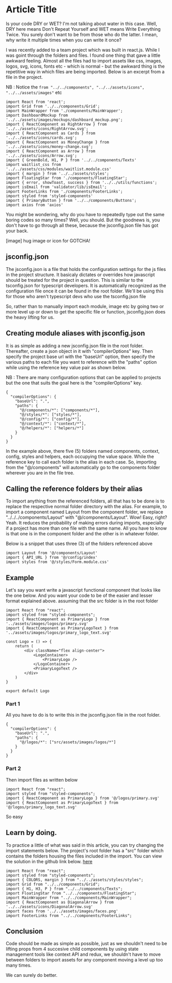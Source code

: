 # Article Title

Is your code DRY or WET? I'm not talking about water in this case. Well, DRY here means Don't Repeat Yourself and WET means Write Everything Twice. You surely don't want to be from those who do the latter. I mean, why write it multiple times when you can write it once?

I was recently added to a team project which was built in react.js. While I was goint through the folders and files. I found one thing that gave a little awkward feeling. Almost all the files had to import assets like css, images, logos, svg, icons, fonts etc - which is normal - but the awkward thing is the repetitive way in which files are being imported. Below is an excerpt from a file in the project. 

NB : Notice the `from "../../components", "../../assets/icons", "../../assets/images"` etc

```
import React from 'react';
import Grid from '../../components/Grid';
import MainWrapper from './components/MainWrapper';
import DashboardMockup from '../../assets/images/mockups/dashboard_mockup.png';
import { ReactComponent as RightArrow } from '../../assets/icons/RightArrow.svg';
import { ReactComponent as Cards } from '../../assets/icons/cards.svg';
import { ReactComponent as MoneyChange } from '../../assets/icons/money-change.svg';
import { ReactComponent as Arrow } from '../../assets/icons/Arrow.svg';
import { GreenBold, H1, P } from '../../components/Texts'
import waitlist_css from '../../assets/css/modules/waitlist.module.css'
import { margin } from '../../assets/styles';
import FloatingStar from './components/FloatingStar';
import { error, showToast, success } from '../../utils/functions';
import isEmail from 'validator/lib/isEmail';
import FooterLinks from './components/FooterLinks';
import styled from 'styled-components'
import { PrimaryButton } from '../../components/Buttons';
import axios from 'axios'

```

You might be wondering, why do you have to repeatedly type out the same boring codes so many times? Well, you should. But the goodnews is, you don't have to go through all these, because the jsconfig.json file has got your back.

[image] hug image or icon for GOTCHA!
 
## jsconfig.json

The jsconfig.json is a file that holds the configuration settings for the js files in the project structure. It basicaly dictates or overrides how javascript should be treated for the project in question. This is similar to the tsconfig.json for typescript developers. It is automatically recognized as the configuration file once it can be found in the root folder. We'll be using this for those who aren't typescript devs who use the tsconfig.json file

So, rather than to manually import each module, image etc by going two or more level up or down to get the specific file or function, jsconfig.json does the heavy lifting for us.


## Creating module aliases with jsconfig.json

It is as simple as adding a new jsconfig.json file in the root folder. Thereafter, create a json object in it with "compilerOptions" key. Then specify the project base url with the "baseUrl" option, then specify the various paths to each file you want to reference with the "paths" option while using the reference key value pair as shown below. 

NB : There are many configuration options that can be applied to projects but the one that suits the goal here is the "compilerOptions" key.

```
{
  "compilerOptions": {
    "baseUrl": ".",
    "paths": {
      "@/components/*": ["components/*"],
      "@/styles/*": ["styles/*"],
      "@/config/*": ["config/*"],
      "@/context/*": ["context/*"],
      "@/helpers/*": ["helpers/*"]
    }
  }
}

```

In the example above, there five (5) folders named components, context, config, styles and helpers, each occupying the value space. While the reference key to call each folder is the alias in each case. So, importing from the "@/components" will automatically go to the components folder wherever you are in the file tree.

## Calling the reference folders by their alias

To import anything from the referenced folders, all that has to be done is to replace the respective normal folder directory with the alias. For example, to import a component named Layout from the component folder, we replace "../../../components/Layout" with "@/components/Layout". Wow! Easy, right? Yeah. It reduces the probability of making errors during imports, especially if a project has more than one file with the same name. All you have to know is that one is in the component folder and the other is in whatever folder.

Below is a snippet that uses three (3) of the folders referenced above

```
import Layout from '@/components/Layout'
import { API_URL } from '@/config/index'
import styles from '@/styles/Form.module.css'

```

## Example

Let's say you want write a javascript functional component that looks like the one below. And you want your code to be of the easier and lesser format explained above. assuming that the src folder is in the root folder

```
import React from "react";
import styled from "styled-components";
import { ReactComponent as PrimaryLogo } from '../assets/images/logos/primary.svg'
import { ReactComponent as PrimaryLogoText } from '../assets/images/logos/primary_logo_text.svg'

const Logo = () => {
    return (
        <div className="flex align-center">
            <LogoContainer>
                <PrimaryLogo />
            </LogoContainer>
            <PrimaryLogoText />
        </div>
    )
}

export default Logo
```

### Part 1

All you have to do is to write this in the jsconfig.json file in the root folder.

```
{
  "compilerOptions": {
    "baseUrl": ".",
    "paths": {
      "@/logos/*": ["src/assets/images/logos/*"]
    }
  }
}

```
### Part 2

Then import files as written below

```
import React from "react";
import styled from "styled-components";
import { ReactComponent as PrimaryLogo } from '@/logos/primary.svg'
import { ReactComponent as PrimaryLogoText } from '@/logos/primary_logo_text.svg'

```
So easy

## Learn by doing.

To practice a little of what was said in this article, you can try changing the import statements below. The project's root folder has a "src" folder which contains the folders housing the files included in the import. You can view the solution in the github link below.
[here](https://github.com/borguuh/)

```
import React from "react";
import styled from "styled-components";
import { COLORS, margin } from "../../assets/styles/styles";
import Grid from "../../components/Grid";
import { H1, H3, P } from "../../components/Texts";
import FloatingStar from "../../components/FloatingStar";
import MainWrapper from "../../components/MainWrapper";
import { ReactComponent as DiagonalArrow } from '../../assets/icons/DiagonalArrow.svg'
import faces from '../../assets/images/faces.png'
import FooterLinks from "../../components/FooterLinks";

```

## Conclusion

Code should be made as simple as possible, just as we shouldn't need to be lifting props from 4 succesive child components by using state management tools like context API and redux, we shouldn't have to move between folders to import assets for any component moving a level up too many times.

We can surely do better.